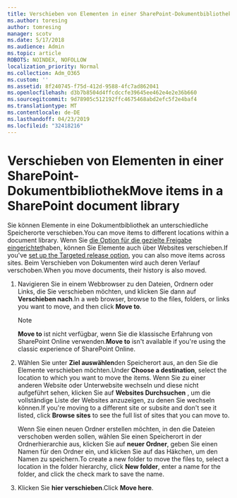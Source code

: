 ```yaml
---
title: Verschieben von Elementen in einer SharePoint-Dokumentbibliothek
ms.author: toresing
author: tomresing
manager: scotv
ms.date: 5/17/2018
ms.audience: Admin
ms.topic: article
ROBOTS: NOINDEX, NOFOLLOW
localization_priority: Normal
ms.collection: Adm_O365
ms.custom: ''
ms.assetid: 8f240745-f75d-412d-9588-4fc7ad862041
ms.openlocfilehash: d3b7b8504d4ffcdccfe39645ee462e4e2e36b660
ms.sourcegitcommit: 9d78905c512192ffc4675468abd2efc5f2e4baf4
ms.translationtype: MT
ms.contentlocale: de-DE
ms.lasthandoff: 04/23/2019
ms.locfileid: "32418216"
---
```

# <a name="move-items-in-a-sharepoint-document-library"></a><span data-ttu-id="0608f-102">Verschieben von Elementen in einer SharePoint-Dokumentbibliothek</span><span class="sxs-lookup"><span data-stu-id="0608f-102">Move items in a SharePoint document library</span></span>

<span data-ttu-id="0608f-103">Sie können Elemente in eine Dokumentbibliothek an unterschiedliche Speicherorte verschieben.</span><span class="sxs-lookup"><span data-stu-id="0608f-103">You can move items to different locations within a document library.</span></span> <span data-ttu-id="0608f-104">Wenn Sie [die Option für die gezielte Freigabe eingerichtet](https://go.microsoft.com/fwlink/?linkid=622980)haben, können Sie Elemente auch über Websites verschieben.</span><span class="sxs-lookup"><span data-stu-id="0608f-104">If you've [set up the Targeted release option](https://go.microsoft.com/fwlink/?linkid=622980), you can also move items across sites.</span></span> <span data-ttu-id="0608f-105">Beim Verschieben von Dokumenten wird auch deren Verlauf verschoben.</span><span class="sxs-lookup"><span data-stu-id="0608f-105">When you move documents, their history is also moved.</span></span>
  
1. <span data-ttu-id="0608f-106">Navigieren Sie in einem Webbrowser zu den Dateien, Ordnern oder Links, die Sie verschieben möchten, und klicken Sie dann auf **Verschieben nach**.</span><span class="sxs-lookup"><span data-stu-id="0608f-106">In a web browser, browse to the files, folders, or links you want to move, and then click **Move to**.</span></span>
    
    > [!NOTE]
    > <span data-ttu-id="0608f-107">**Move to** ist nicht verfügbar, wenn Sie die klassische Erfahrung von SharePoint Online verwenden.</span><span class="sxs-lookup"><span data-stu-id="0608f-107">**Move to** isn't available if you're using the classic experience of SharePoint Online.</span></span> 
  
2. <span data-ttu-id="0608f-108">Wählen Sie unter **Ziel auswählen**den Speicherort aus, an den Sie die Elemente verschieben möchten.</span><span class="sxs-lookup"><span data-stu-id="0608f-108">Under **Choose a destination**, select the location to which you want to move the items.</span></span> <span data-ttu-id="0608f-109">Wenn Sie zu einer anderen Website oder Unterwebsite wechseln und diese nicht aufgeführt sehen, klicken Sie auf **Websites Durchsuchen** , um die vollständige Liste der Websites anzuzeigen, zu denen Sie wechseln können.</span><span class="sxs-lookup"><span data-stu-id="0608f-109">If you're moving to a different site or subsite and don't see it listed, click **Browse sites** to see the full list of sites that you can move to.</span></span> 
    
    <span data-ttu-id="0608f-110">Wenn Sie einen neuen Ordner erstellen möchten, in den die Dateien verschoben werden sollen, wählen Sie einen Speicherort in der Ordnerhierarchie aus, klicken Sie auf **neuer Ordner**, geben Sie einen Namen für den Ordner ein, und klicken Sie auf das Häkchen, um den Namen zu speichern.</span><span class="sxs-lookup"><span data-stu-id="0608f-110">To create a new folder to move the files to, select a location in the folder hierarchy, click **New folder**, enter a name for the folder, and click the check mark to save the name.</span></span>
    
3. <span data-ttu-id="0608f-111">Klicken Sie **hier verschieben**.</span><span class="sxs-lookup"><span data-stu-id="0608f-111">Click **Move here**.</span></span>
    

